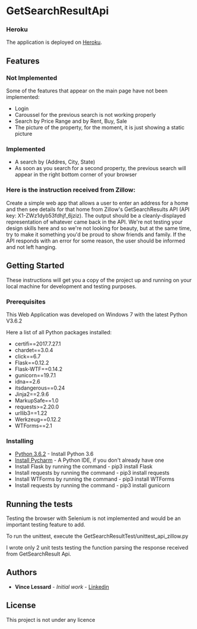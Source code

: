 # GetSearchResultApi

### Heroku
The application is deployed on [Heroku](https://flask-zillow.herokuapp.com/home).

## Features

### Not Implemented
Some of the features that appear on the main page have not been implemented:
* Login
* Caroussel for the previous search is not working properly
* Search by Price Range and by Rent, Buy, Sale
* The picture of the property, for the moment, it is just showing a static picture

### Implemented
* A search by (Addres, City, State)
* As soon as you search for a second property, the previous search will appear in the right bottom corner of your browser

### Here is the instruction received from Zillow:

Create a simple web app that allows a user to enter an address for a home and then see details for that home from Zillow's GetSearchResults API (API key: X1-ZWz1dyb53fdhjf_6jziz). The output should be a cleanly-displayed representation of whatever came back in the API. We're not testing your design skills here and so we're not looking for beauty, but at the same time, try to make it something you'd be proud to show friends and family. If the API responds with an error for some reason, the user should be informed and not left hanging.

## Getting Started

These instructions will get you a copy of the project up and running on your local machine for development and testing purposes. 

### Prerequisites

This Web Application was developed on Windows 7 with the latest Python V3.6.2

Here a list of all Python packages installed:
* certifi==2017.7.27.1
* chardet==3.0.4
* click==6.7
* Flask==0.12.2
* Flask-WTF==0.14.2
* gunicorn==19.7.1
* idna==2.6
* itsdangerous==0.24
* Jinja2==2.9.6
* MarkupSafe==1.0
* requests>=2.20.0
* urllib3==1.22
* Werkzeug==0.12.2
* WTForms==2.1

### Installing

* [Python 3.6.2](https://www.python.org/downloads/) - Install Python 3.6
* [Install Pycharm](https://www.jetbrains.com/pycharm/download/#section=windows) - A Python IDE, if you don't already have one
* Install Flask by running the command - pip3 install Flask
* Install requests by running the command - pip3 install requests
* Install WTForms by running the command - pip3 install WTForms
* Install requests by running the command - pip3 install gunicorn


## Running the tests

Testing the browser with Selenium is not implemented and would be an important testing feature to add.

To run the unittest, execute the GetSearchResultTest/unittest_api_zillow.py 

I wrote only 2 unit tests testing the function parsing the response received from GetSearchResult Api.

## Authors

* **Vince Lessard** - *Initial work* - [Linkedin](https://www.linkedin.com/in/vlbca/)

## License

This project is not under any licence
